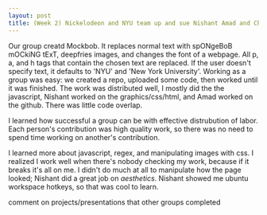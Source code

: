 ```yaml
---
layout: post
title: (Week 2) Nickelodeon and NYU team up and sue Nishant Amad and Charlie for Copyright Infringement
---
```


Our group creatd Mockbob. It replaces normal text with spONgeBoB mOCkiNG tExT, deepfries images, and changes the font of a webpage. All p, a, and h tags that contain the chosen text are replaced. If the user doesn't specify text, it defaults to 'NYU' and 'New York University'. Working as a group was easy: we created a repo, uploaded some code, then worked until it was finished. The work was distributed well, I mostly did the the javascript, Nishant worked on the graphics/css/html, and Amad worked on the github. There was little code overlap.
      
I learned how successful a group can be with effective distrubution of labor. Each person's contribution was high quality work,  so there was no need to spend time working on another's contribution. 

I learned more about javascript, regex, and manipulating images with css. I realized I work well when there's nobody checking my work, because if it breaks it's all on me. I didn't do much at all to manipulate how the page looked; Nishant did a great job on _aesthetics_. Nishant showed me ubuntu workspace hotkeys, so that was cool to learn. 

       
        
comment on projects/presentations that other groups completed







